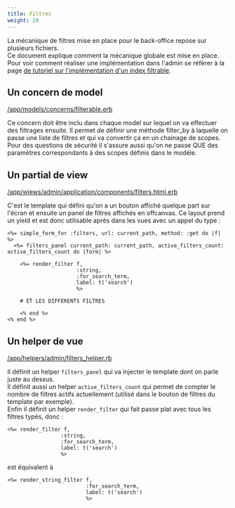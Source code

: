 ```yaml
---
title: Filtres
weight: 20
---
```


La mécanique de filtres mise en place pour le back-office repose sur plusieurs fichiers.  
Ce document explique comment la mécanique globale est mise en place.  
Pour voir comment réaliser une implémentation dans l'admin se référer à la page [de tutoriel sur l'implémentation d'un index filtrable](/docs/admin/tutoriels/creer-un-index-filtre/).

## Un concern de model

[/app/models/concerns/filterable.erb](https://github.com/osunyorg/admin/blob/main/app/models/concerns/filterable.rb)

Ce concern doit être inclu dans chaque model sur lequel on va effectuer des filtrages ensuite. 
Il permet de définir une méthode filter_by à laquelle on passe une liste de filtres et qui va convertir ça en un chainage de scopes.  
Pour des questions de sécurité il s'assure aussi qu'on ne passe QUE des paramètres correspondants à des scopes définis dans le modèle.

## Un partial de view 

[/app/wiews/admin/application/components/filters.html.erb](https://github.com/osunyorg/admin/lob/main/app/wiews/admin/application/components/filters.html.erb)

C'est le template qui défini qu'on a un bouton affiché quelque part sur l'écran et ensuite un panel de filtres affichés en offcanvas. 
Ce layout prend un yield et est donc utilisable après dans les vues avec un appel du type :

```erb {filename="app/views/admin/education/teachers/_filters.html.erb (par exemple)"}
<%= simple_form_for :filters, url: current_path, method: :get do |f| %>
  <%= filters_panel current_path: current_path, active_filters_count: active_filters_count do |form| %>

    <%= render_filter f,
                      :string,
                      :for_search_term,
                      label: t('search')
                      %>

    # ET LES DIFFERENTS FILTRES

    <% end %>
<% end %>
```

## Un helper de vue

[/app/helpers/admin/filters_helper.rb](https://github.com/osunyorg/admin/lob/main/app/helpers/admin/filters_helper.rb)

Il définit un helper `filters_panel` qui va injecter le template dont on parle juste au dessus.  
Il définit aussi un helper `active_filters_count` qui permet de compter le nombre de filtres actifs actuellement (utilisé dans le bouton de filtres du template par exemple).  
Enfin il définit un helper `render_filter` qui fait passe plat avec tous les filtres typés, donc :

```erb
<%= render_filter f,
                 :string,
                 :for_search_term,
                 label: t('search')
                 %>
```

est équivalent à 

```erb
<%= render_string_filter f,
                         :for_search_term,
                         label: t('search')
                         %>
```


